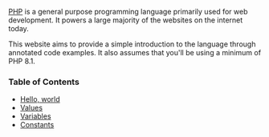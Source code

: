 [PHP](https://php.net) is a general purpose programming language primarily used for web development. It powers a large majority of the websites on the internet today.

This website aims to provide a simple introduction to the language through annotated code examples. It also assumes that you'll be using a minimum of PHP 8.1.

### Table of Contents

- [Hello, world](/hello-world.html)
- [Values](/values.html)
- [Variables](/variables.html)
- [Constants](/constants.html)